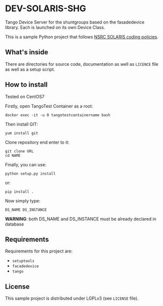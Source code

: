 DEV-SOLARIS-SHG
===============

Tango Device Server for the shuntgroups based on the fasadedevice library. Each is launched on
its own Device Class.

This is a sample Python project that follows
[NSRC SOLARIS coding policies](http://gitlab.m.cps.uj.edu.pl/CSIT/doc-solaris-coding-policies).


What's inside
-------------
There are directories for source code, documentation as well as
`LICENCE` file as well as a setup script.

How to install
--------------
Tested on CentOS7

Firstly, open TangoTest Container as a root:
```console
docker exec -it -u 0 tangotestcontainername bash
```
Then install GIT:
```console
yum install git
```
Clone repository end enter to it:
```console
git clone URL
cd NAME
```
Finally, you can use:
```console
python setup.py install
```
or:
```console
pip install .
```
Now simply type:
```console
DS_NAME DS_INSTANCE
```
**WARNING**: both DS_NAME and DS_INSTANCE must be already declared in database

Requirements
------------
Requirements for this project are:
 - `setuptools`
 - `facadedevice`
 - `tango`

License
-------
This sample project is distributed under LGPLv3 (see `LICENSE` file).
